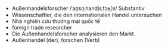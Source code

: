 - Außenhandelsforscher	/ˈaʊ̯sn̩ˌhandl̩sˌfɔʁʃɐ/	Substantiv	
- Wissenschaftler, die den internationalen Handel untersuchen
- Nhà nghiên cứu thương mại quốc tế	
- foreign trade researcher	
- Die Außenhandelsforscher analysieren den Markt.	
- Außenhandel (der), forschen (Verb)